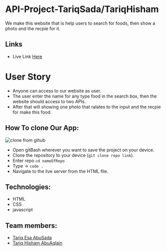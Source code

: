 # API-Project-TariqSada/TariqHisham

We make this website that is help users to search for foods, then show a photo and the recpie for it.

## Links

- Live Link [Here](https://ca-g12.github.io/API-Project-TariqSada-TariqHisham/)

# User Story

- Anyone can access to our website as user.
- The user enter the name for any type food in the search box, then the website should access to two APIs.
- After that will showing one photo that ralates to the input and the recpie for make this food.

## How To clone Our App:
![clone from gihub](https://user-images.githubusercontent.com/105603919/182623257-0b73d3d0-cdae-4c60-80c1-3c3e233fca02.png)
- Open gitBash wherever you want to save the project on your device.
- Clone the repository to your device (`git clone repo link`).
- Enter repo `cd nameOfRepo`
- Type -> `code .`
- Navigate to the live server from the HTML file.

## Technologies:

- HTML
- CSS
- javascript

## Team members:

- [Tariq Esa AbuSada](https://github.com/tariqabusada)
- [Tariq Hisham AbuAqlain](https://github.com/tareq-abuaqlain)
